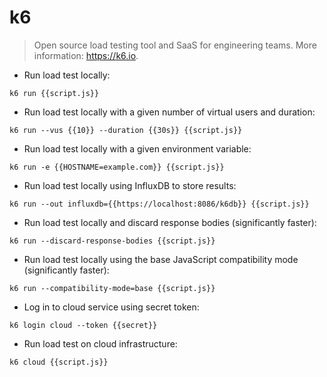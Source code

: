 # k6

> Open source load testing tool and SaaS for engineering teams.
> More information: <https://k6.io>.

- Run load test locally:

`k6 run {{script.js}}`

- Run load test locally with a given number of virtual users and duration:

`k6 run --vus {{10}} --duration {{30s}} {{script.js}}`

- Run load test locally with a given environment variable:

`k6 run -e {{HOSTNAME=example.com}} {{script.js}}`

- Run load test locally using InfluxDB to store results:

`k6 run --out influxdb={{https://localhost:8086/k6db}} {{script.js}}`

- Run load test locally and discard response bodies (significantly faster):

`k6 run --discard-response-bodies {{script.js}}`

- Run load test locally using the base JavaScript compatibility mode (significantly faster):

`k6 run --compatibility-mode=base {{script.js}}`

- Log in to cloud service using secret token:

`k6 login cloud --token {{secret}}`

- Run load test on cloud infrastructure:

`k6 cloud {{script.js}}`
